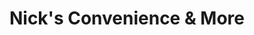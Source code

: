 ---
title: "Nick's Convenience & More"
url: /blacksburg/nicks-convenience-and-more/
shop: convenience
---